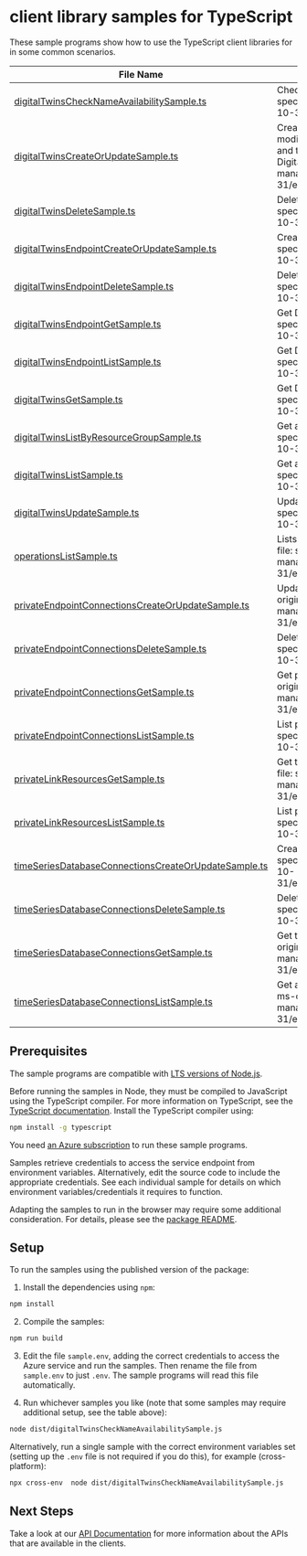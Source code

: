 # client library samples for TypeScript

These sample programs show how to use the TypeScript client libraries for in some common scenarios.

| **File Name**                                                                                             | **Description**                                                                                                                                                                                                                                                                                                                                                                                                |
| --------------------------------------------------------------------------------------------------------- | -------------------------------------------------------------------------------------------------------------------------------------------------------------------------------------------------------------------------------------------------------------------------------------------------------------------------------------------------------------------------------------------------------------- |
| [digitalTwinsCheckNameAvailabilitySample.ts][digitaltwinschecknameavailabilitysample]                     | Check if a DigitalTwinsInstance name is available. x-ms-original-file: specification/digitaltwins/resource-manager/Microsoft.DigitalTwins/stable/2022-10-31/examples/DigitalTwinsCheckNameAvailability_example.json                                                                                                                                                                                            |
| [digitalTwinsCreateOrUpdateSample.ts][digitaltwinscreateorupdatesample]                                   | Create or update the metadata of a DigitalTwinsInstance. The usual pattern to modify a property is to retrieve the DigitalTwinsInstance and security metadata, and then combine them with the modified values in a new body to update the DigitalTwinsInstance. x-ms-original-file: specification/digitaltwins/resource-manager/Microsoft.DigitalTwins/stable/2022-10-31/examples/DigitalTwinsPut_example.json |
| [digitalTwinsDeleteSample.ts][digitaltwinsdeletesample]                                                   | Delete a DigitalTwinsInstance. x-ms-original-file: specification/digitaltwins/resource-manager/Microsoft.DigitalTwins/stable/2022-10-31/examples/DigitalTwinsDelete_example.json                                                                                                                                                                                                                               |
| [digitalTwinsEndpointCreateOrUpdateSample.ts][digitaltwinsendpointcreateorupdatesample]                   | Create or update DigitalTwinsInstance endpoint. x-ms-original-file: specification/digitaltwins/resource-manager/Microsoft.DigitalTwins/stable/2022-10-31/examples/DigitalTwinsEndpointPut_example.json                                                                                                                                                                                                         |
| [digitalTwinsEndpointDeleteSample.ts][digitaltwinsendpointdeletesample]                                   | Delete a DigitalTwinsInstance endpoint. x-ms-original-file: specification/digitaltwins/resource-manager/Microsoft.DigitalTwins/stable/2022-10-31/examples/DigitalTwinsEndpointDelete_example.json                                                                                                                                                                                                              |
| [digitalTwinsEndpointGetSample.ts][digitaltwinsendpointgetsample]                                         | Get DigitalTwinsInstances Endpoint. x-ms-original-file: specification/digitaltwins/resource-manager/Microsoft.DigitalTwins/stable/2022-10-31/examples/DigitalTwinsEndpointGet_example.json                                                                                                                                                                                                                     |
| [digitalTwinsEndpointListSample.ts][digitaltwinsendpointlistsample]                                       | Get DigitalTwinsInstance Endpoints. x-ms-original-file: specification/digitaltwins/resource-manager/Microsoft.DigitalTwins/stable/2022-10-31/examples/DigitalTwinsEndpointsGet_example.json                                                                                                                                                                                                                    |
| [digitalTwinsGetSample.ts][digitaltwinsgetsample]                                                         | Get DigitalTwinsInstances resource. x-ms-original-file: specification/digitaltwins/resource-manager/Microsoft.DigitalTwins/stable/2022-10-31/examples/DigitalTwinsGet_example.json                                                                                                                                                                                                                             |
| [digitalTwinsListByResourceGroupSample.ts][digitaltwinslistbyresourcegroupsample]                         | Get all the DigitalTwinsInstances in a resource group. x-ms-original-file: specification/digitaltwins/resource-manager/Microsoft.DigitalTwins/stable/2022-10-31/examples/DigitalTwinsListByResourceGroup_example.json                                                                                                                                                                                          |
| [digitalTwinsListSample.ts][digitaltwinslistsample]                                                       | Get all the DigitalTwinsInstances in a subscription. x-ms-original-file: specification/digitaltwins/resource-manager/Microsoft.DigitalTwins/stable/2022-10-31/examples/DigitalTwinsList_example.json                                                                                                                                                                                                           |
| [digitalTwinsUpdateSample.ts][digitaltwinsupdatesample]                                                   | Update metadata of DigitalTwinsInstance. x-ms-original-file: specification/digitaltwins/resource-manager/Microsoft.DigitalTwins/stable/2022-10-31/examples/DigitalTwinsPatch_example.json                                                                                                                                                                                                                      |
| [operationsListSample.ts][operationslistsample]                                                           | Lists all of the available DigitalTwins service REST API operations. x-ms-original-file: specification/digitaltwins/resource-manager/Microsoft.DigitalTwins/stable/2022-10-31/examples/DigitalTwinsOperationsList_example.json                                                                                                                                                                                 |
| [privateEndpointConnectionsCreateOrUpdateSample.ts][privateendpointconnectionscreateorupdatesample]       | Update the status of a private endpoint connection with the given name. x-ms-original-file: specification/digitaltwins/resource-manager/Microsoft.DigitalTwins/stable/2022-10-31/examples/PrivateEndpointConnectionPut_example.json                                                                                                                                                                            |
| [privateEndpointConnectionsDeleteSample.ts][privateendpointconnectionsdeletesample]                       | Delete private endpoint connection with the specified name. x-ms-original-file: specification/digitaltwins/resource-manager/Microsoft.DigitalTwins/stable/2022-10-31/examples/PrivateEndpointConnectionDelete_example.json                                                                                                                                                                                     |
| [privateEndpointConnectionsGetSample.ts][privateendpointconnectionsgetsample]                             | Get private endpoint connection properties for the given private endpoint. x-ms-original-file: specification/digitaltwins/resource-manager/Microsoft.DigitalTwins/stable/2022-10-31/examples/PrivateEndpointConnectionByConnectionName_example.json                                                                                                                                                            |
| [privateEndpointConnectionsListSample.ts][privateendpointconnectionslistsample]                           | List private endpoint connection properties. x-ms-original-file: specification/digitaltwins/resource-manager/Microsoft.DigitalTwins/stable/2022-10-31/examples/PrivateEndpointConnectionsList_example.json                                                                                                                                                                                                     |
| [privateLinkResourcesGetSample.ts][privatelinkresourcesgetsample]                                         | Get the specified private link resource for the given Digital Twin. x-ms-original-file: specification/digitaltwins/resource-manager/Microsoft.DigitalTwins/stable/2022-10-31/examples/PrivateLinkResourcesByGroupId_example.json                                                                                                                                                                               |
| [privateLinkResourcesListSample.ts][privatelinkresourceslistsample]                                       | List private link resources for given Digital Twin. x-ms-original-file: specification/digitaltwins/resource-manager/Microsoft.DigitalTwins/stable/2022-10-31/examples/PrivateLinkResourcesList_example.json                                                                                                                                                                                                    |
| [timeSeriesDatabaseConnectionsCreateOrUpdateSample.ts][timeseriesdatabaseconnectionscreateorupdatesample] | Create or update a time series database connection. x-ms-original-file: specification/digitaltwins/resource-manager/Microsoft.DigitalTwins/stable/2022-10-31/examples/TimeSeriesDatabaseConnectionsPut_WithUserIdentity_example.json                                                                                                                                                                           |
| [timeSeriesDatabaseConnectionsDeleteSample.ts][timeseriesdatabaseconnectionsdeletesample]                 | Delete a time series database connection. x-ms-original-file: specification/digitaltwins/resource-manager/Microsoft.DigitalTwins/stable/2022-10-31/examples/TimeSeriesDatabaseConnectionsDelete_example.json                                                                                                                                                                                                   |
| [timeSeriesDatabaseConnectionsGetSample.ts][timeseriesdatabaseconnectionsgetsample]                       | Get the description of an existing time series database connection. x-ms-original-file: specification/digitaltwins/resource-manager/Microsoft.DigitalTwins/stable/2022-10-31/examples/TimeSeriesDatabaseConnectionsGet_example.json                                                                                                                                                                            |
| [timeSeriesDatabaseConnectionsListSample.ts][timeseriesdatabaseconnectionslistsample]                     | Get all existing time series database connections for this DigitalTwins instance. x-ms-original-file: specification/digitaltwins/resource-manager/Microsoft.DigitalTwins/stable/2022-10-31/examples/TimeSeriesDatabaseConnectionsList_example.json                                                                                                                                                             |

## Prerequisites

The sample programs are compatible with [LTS versions of Node.js](https://github.com/nodejs/release#release-schedule).

Before running the samples in Node, they must be compiled to JavaScript using the TypeScript compiler. For more information on TypeScript, see the [TypeScript documentation][typescript]. Install the TypeScript compiler using:

```bash
npm install -g typescript
```

You need [an Azure subscription][freesub] to run these sample programs.

Samples retrieve credentials to access the service endpoint from environment variables. Alternatively, edit the source code to include the appropriate credentials. See each individual sample for details on which environment variables/credentials it requires to function.

Adapting the samples to run in the browser may require some additional consideration. For details, please see the [package README][package].

## Setup

To run the samples using the published version of the package:

1. Install the dependencies using `npm`:

```bash
npm install
```

2. Compile the samples:

```bash
npm run build
```

3. Edit the file `sample.env`, adding the correct credentials to access the Azure service and run the samples. Then rename the file from `sample.env` to just `.env`. The sample programs will read this file automatically.

4. Run whichever samples you like (note that some samples may require additional setup, see the table above):

```bash
node dist/digitalTwinsCheckNameAvailabilitySample.js
```

Alternatively, run a single sample with the correct environment variables set (setting up the `.env` file is not required if you do this), for example (cross-platform):

```bash
npx cross-env  node dist/digitalTwinsCheckNameAvailabilitySample.js
```

## Next Steps

Take a look at our [API Documentation][apiref] for more information about the APIs that are available in the clients.

[digitaltwinschecknameavailabilitysample]: https://github.com/Azure/azure-sdk-for-js/blob/main/sdk/digitaltwins/arm-digitaltwins/samples/v3/typescript/src/digitalTwinsCheckNameAvailabilitySample.ts
[digitaltwinscreateorupdatesample]: https://github.com/Azure/azure-sdk-for-js/blob/main/sdk/digitaltwins/arm-digitaltwins/samples/v3/typescript/src/digitalTwinsCreateOrUpdateSample.ts
[digitaltwinsdeletesample]: https://github.com/Azure/azure-sdk-for-js/blob/main/sdk/digitaltwins/arm-digitaltwins/samples/v3/typescript/src/digitalTwinsDeleteSample.ts
[digitaltwinsendpointcreateorupdatesample]: https://github.com/Azure/azure-sdk-for-js/blob/main/sdk/digitaltwins/arm-digitaltwins/samples/v3/typescript/src/digitalTwinsEndpointCreateOrUpdateSample.ts
[digitaltwinsendpointdeletesample]: https://github.com/Azure/azure-sdk-for-js/blob/main/sdk/digitaltwins/arm-digitaltwins/samples/v3/typescript/src/digitalTwinsEndpointDeleteSample.ts
[digitaltwinsendpointgetsample]: https://github.com/Azure/azure-sdk-for-js/blob/main/sdk/digitaltwins/arm-digitaltwins/samples/v3/typescript/src/digitalTwinsEndpointGetSample.ts
[digitaltwinsendpointlistsample]: https://github.com/Azure/azure-sdk-for-js/blob/main/sdk/digitaltwins/arm-digitaltwins/samples/v3/typescript/src/digitalTwinsEndpointListSample.ts
[digitaltwinsgetsample]: https://github.com/Azure/azure-sdk-for-js/blob/main/sdk/digitaltwins/arm-digitaltwins/samples/v3/typescript/src/digitalTwinsGetSample.ts
[digitaltwinslistbyresourcegroupsample]: https://github.com/Azure/azure-sdk-for-js/blob/main/sdk/digitaltwins/arm-digitaltwins/samples/v3/typescript/src/digitalTwinsListByResourceGroupSample.ts
[digitaltwinslistsample]: https://github.com/Azure/azure-sdk-for-js/blob/main/sdk/digitaltwins/arm-digitaltwins/samples/v3/typescript/src/digitalTwinsListSample.ts
[digitaltwinsupdatesample]: https://github.com/Azure/azure-sdk-for-js/blob/main/sdk/digitaltwins/arm-digitaltwins/samples/v3/typescript/src/digitalTwinsUpdateSample.ts
[operationslistsample]: https://github.com/Azure/azure-sdk-for-js/blob/main/sdk/digitaltwins/arm-digitaltwins/samples/v3/typescript/src/operationsListSample.ts
[privateendpointconnectionscreateorupdatesample]: https://github.com/Azure/azure-sdk-for-js/blob/main/sdk/digitaltwins/arm-digitaltwins/samples/v3/typescript/src/privateEndpointConnectionsCreateOrUpdateSample.ts
[privateendpointconnectionsdeletesample]: https://github.com/Azure/azure-sdk-for-js/blob/main/sdk/digitaltwins/arm-digitaltwins/samples/v3/typescript/src/privateEndpointConnectionsDeleteSample.ts
[privateendpointconnectionsgetsample]: https://github.com/Azure/azure-sdk-for-js/blob/main/sdk/digitaltwins/arm-digitaltwins/samples/v3/typescript/src/privateEndpointConnectionsGetSample.ts
[privateendpointconnectionslistsample]: https://github.com/Azure/azure-sdk-for-js/blob/main/sdk/digitaltwins/arm-digitaltwins/samples/v3/typescript/src/privateEndpointConnectionsListSample.ts
[privatelinkresourcesgetsample]: https://github.com/Azure/azure-sdk-for-js/blob/main/sdk/digitaltwins/arm-digitaltwins/samples/v3/typescript/src/privateLinkResourcesGetSample.ts
[privatelinkresourceslistsample]: https://github.com/Azure/azure-sdk-for-js/blob/main/sdk/digitaltwins/arm-digitaltwins/samples/v3/typescript/src/privateLinkResourcesListSample.ts
[timeseriesdatabaseconnectionscreateorupdatesample]: https://github.com/Azure/azure-sdk-for-js/blob/main/sdk/digitaltwins/arm-digitaltwins/samples/v3/typescript/src/timeSeriesDatabaseConnectionsCreateOrUpdateSample.ts
[timeseriesdatabaseconnectionsdeletesample]: https://github.com/Azure/azure-sdk-for-js/blob/main/sdk/digitaltwins/arm-digitaltwins/samples/v3/typescript/src/timeSeriesDatabaseConnectionsDeleteSample.ts
[timeseriesdatabaseconnectionsgetsample]: https://github.com/Azure/azure-sdk-for-js/blob/main/sdk/digitaltwins/arm-digitaltwins/samples/v3/typescript/src/timeSeriesDatabaseConnectionsGetSample.ts
[timeseriesdatabaseconnectionslistsample]: https://github.com/Azure/azure-sdk-for-js/blob/main/sdk/digitaltwins/arm-digitaltwins/samples/v3/typescript/src/timeSeriesDatabaseConnectionsListSample.ts
[apiref]: https://docs.microsoft.com/javascript/api/@azure/arm-digitaltwins?view=azure-node-preview
[freesub]: https://azure.microsoft.com/free/
[package]: https://github.com/Azure/azure-sdk-for-js/tree/main/sdk/digitaltwins/arm-digitaltwins/README.md
[typescript]: https://www.typescriptlang.org/docs/home.html
